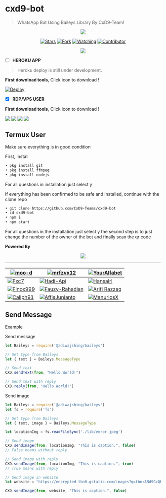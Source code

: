 # cxd9-bot
> WhatsApp Bot Using Baileys Library By CxD9-Team!

<p align="center">
<img src="https://gpvc.arturio.dev/CxD9-Teams" />
<p/>
<p align="center">
<a href="https://github.com/CxD9-Teams/cxd9-bot/stargazers/"><img title="Stars" src="https://img.shields.io/github/stars/CxD9-Teams/cxd9-bot?&style=social"></a>
<a href="https://github.com/CxD9-Teams/cxd9-bot/network/members"><img title="Fork" src="https://img.shields.io/github/forks/CxD9-Teams/cxd9-bot?style=social"></a>
<a href="https://github.com/CxD9-Teams/cxd9-bot/watchers"><img title="Watching" src="https://img.shields.io/github/watchers/CxD9-Teams/cxd9-bot?label=Watching&style=social"></a>
<a href="https://github.com/CxD9-Teams/cxd9-bot/watchers"><img title="Contributor" src="https://img.shields.io/github/contributors/CxD9-Teams/cxd9-bot?logo=github&style=social"></a>
</p>
<p align="center">
<a href="https://github.com/CxD9-Teams/cxd9-bot"><img src="https://img.shields.io/github/repo-size/CxD9-Teams/cxd9-bot?label=Repo%20size&style=flat"></a>
</p>

- [ ] **HEROKU APP**

> Heroku deploy is still under development.

**First download tools**, Click icon to download !

[![Deploy](https://www.herokucdn.com/deploy/button.svg)](https://heroku.com/deploy?template=https://github.com/CxD9-Teams/cxd9-bot)

- [x] **RDP/VPS USER**

**First download tools**, Click icon to download !

<a href="https://git-scm.com/downloads"><img src="http://img.shields.io/badge/-Git-F1502F?style=flat&logo=git&logoColor=FFFFFF"></a>
<a href="https://nodejs.org/en/download"><img
src="https://img.shields.io/badge/-Node.js-3C873A?style=flat&logo=Node.js&logoColor=white"></a>
<a href="https://ffmpeg.org/download.html"><img src="http://img.shields.io/badge/-Ffmpeg-000000?style=flat&logo=ffmpeg&logoColor=green"></a>
<a href="https://notepad-plus-plus.org/downloads/v8.1.9"><img src="http://img.shields.io/badge/-Notepad++-orange?style=flat"></a>

## Termux User
Make sure everything is in good condition

First, install
```bash
• pkg install git
• pkg install ffmpeg
• pkg install nodejs
```
For all questions in installation just select y

If everything has been confirmed to be safe and installed, continue with the clone repo
```bash
• git clone https://github.com/CxD9-Teams/cxd9-bot
• cd cxd9-bot
• npm i
• npm start
```
For all questions in the installation just select y 
the second step is to just change the number of the owner of the bot and finally scan the qr code

**Powered By**
<p align="center">
  <a href="https://github.com/CxD9-Teams">
    <img src="https://github.com/cxd9-Teams.png?size=100">
  </a>
</p>

***
[![moo-d](https://github.com/moo-d.png)](https://github.com/moo-d) |  [![mrfzvx12](https://github.com/mrfzvx12.png)](https://github.com/mrfzvx12) | [![YourAlfabet](https://github.com/youralfabet.png)](https://github.com/YourAlfabet) 
--------|--------|--------|
[![Fxc7](https://github.com/fxc7.png)](https://github.com/fxc7) | [![Hadi-Api](https://github.com/hadi-api.png)](https://github.com/hadi-api) | [![Hansalrl](https://github.com/Hansalrl.png)](https://github.com/Hansalrl)
[![Finox999](https://github.com/Finox999.png)](https://github.com/Finox999) | [![Fauzy-Rahadian](https://github.com/fauzy-rahadian.png)](https://github.com/Fauzy-Rahadian) | [![Arifi Razzaq](https://github.com/arifirazzaq2001.png)](https://github.com/arifirazzaq2001)
[![Caliph91](https://github.com/Caliph91.png)](https:github.com/caliph) | [![AffisJunianto](https://github.com/affisjunianto.png)](https://github.com/affisjunianto) | [![ManuriosX](https://github.com/ManuriosX.png)](https://github.com/ManuriosX) | [![Ahmadzakix](https://github.com/Ahmadzakix.png)](https://github.com/Ahmadzakix)

## Send Message

Example

Send message

```js
let Baileys = require('@adiwajshing/baileys')

// Get type from Baileys
let { text } = Baileys.MessageType

// Send text
CXD.sendText(from, "Hello World!")

// Send text with reply
CXD.reply(from, "Hello World!")
```

Send image

```js
let Baileys = require('@adiwajshing/baileys')
let fs = require('fs')

// Get type from Baileys
let { text, image } = Baileys.MessageType

let locationImg = fs.readFileSync('./lib/emror.jpeg')

// Send image
CXD.sendImage(from, locationImg, "This is caption.", false)
// False means without reply

// Send image with reply
CXD.sendImage(from, locationImg, "This is caption.", true)
// True means with reply

// Send image in website
let website = "https://encrypted-tbn0.gstatic.com/images?q=tbn:ANd9GcQKTvqbVbQdjSx7J6IvfQpk-8iNopG_Ox7UCg&usqp=CAU"

CXD.sendImage(from, website, "This is caption.", false)
```
